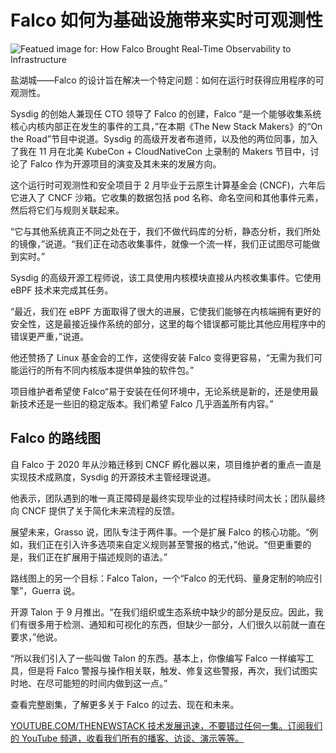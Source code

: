 # Falco 如何为基础设施带来实时可观测性

![Featued image for: How Falco Brought Real-Time Observability to Infrastructure](https://cdn.thenewstack.io/media/2024/12/058d04e8-kccnc-na-24_thomas_leo_luca_featured-1024x576.png)

盐湖城——Falco 的设计旨在解决一个特定问题：如何在运行时获得应用程序的可观测性。

Sysdig 的创始人兼现任 CTO 领导了 Falco 的创建，Falco “是一个能够收集系统核心内核内部正在发生的事件的工具，”在本期《The New Stack Makers》的“On the Road”节目中说道。Sysdig 的高级开发者布道师，以及他的两位同事，加入了我在 11 月在北美 KubeCon + CloudNativeCon 上录制的 Makers 节目中，讨论了 Falco 作为开源项目的演变及其未来的发展方向。

这个运行时可观测性和安全项目于 2 月毕业于云原生计算基金会 (CNCF)，六年后它进入了 CNCF 沙箱。它收集的数据包括 pod 名称、命名空间和其他事件元素，然后将它们与规则关联起来。

“它与其他系统真正不同之处在于，我们不做代码库的分析，静态分析，我们所处的镜像，”说道。“我们正在动态收集事件，就像一个流一样，我们正试图尽可能做到实时。”

Sysdig 的高级开源工程师说，该工具使用内核模块直接从内核收集事件。它使用 eBPF 技术来完成其任务。

“最近，我们在 eBPF 方面取得了很大的进展，它使我们能够在内核端拥有更好的安全性，这是最接近操作系统的部分，这里的每个错误都可能比其他应用程序中的错误更严重，”说道。

他还赞扬了 Linux 基金会的工作，这使得安装 Falco 变得更容易，“无需为我们可能运行的所有不同内核版本提供单独的软件包。”

项目维护者希望使 Falco“易于安装在任何环境中，无论系统是新的，还是使用最新技术还是一些旧的稳定版本。我们希望 Falco 几乎涵盖所有内容。”

## Falco 的路线图

自 Falco 于 2020 年从沙箱迁移到 CNCF 孵化器以来，项目维护者的重点一直是实现技术成熟度，Sysdig 的开源技术主管经理说道。

他表示，团队遇到的唯一真正障碍是最终实现毕业的过程持续时间太长；团队最终向 CNCF 提供了关于简化未来流程的反馈。

展望未来，Grasso 说，团队专注于两件事。一个是扩展 Falco 的核心功能。“例如，我们正在引入许多选项来自定义规则甚至警报的格式，”他说。“但更重要的是，我们正在扩展用于描述规则的语法。”

路线图上的另一个目标：Falco Talon，一个“Falco 的无代码、量身定制的响应引擎”，Guerra 说。

开源 Talon 于 9 月推出。“在我们组织或生态系统中缺少的部分是反应。因此，我们有很多用于检测、通知和可视化的东西，但缺少一部分，人们很久以前就一直在要求，”他说。

“所以我们引入了一些叫做 Talon 的东西。基本上，你像编写 Falco 一样编写工具，但是将 Falco 警报与操作相关联，触发、修复这些警报，再次，我们试图实时地、在尽可能短的时间内做到这一点。”

查看完整剧集，了解更多关于 Falco 的过去、现在和未来。

[YOUTUBE.COM/THENEWSTACK 技术发展迅速，不要错过任何一集。订阅我们的 YouTube 频道，收看我们所有的播客、访谈、演示等等。](https://youtube.com/thenewstack?sub_confirmation=1)